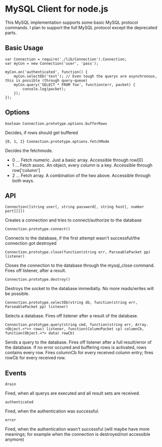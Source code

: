 MySQL Client for node.js
===

This MySQL implementation supports some basic MySQL protocol commands. I plan to support the full MySQL protocol except the deprecated parts.

Basic Usage
---
	var Connection = require('./lib/Connection').Connection;
	var myCon = new Connection('user', 'pass');
	
	myCon.on('authenticated', function() {
		myCon.selectDb('test'); // Even tough the querys are asynchronous, this is possible (through query-queue)
		myCon.query('SELECT * FROM foo', function(err, packet) {
			console.log(packet);
		});
	});

Options
---
	boolean Connection.prototype.options.bufferRows
Decides, if rows should get buffered

	{0, 1, 2} Connection.prototype.options.fetchMode
Decides the fetchmode.

* 0 ... Fetch numeric. Just a basic array. Accessible through row[0]
* 1 ... Fetch assoc. An object, every column is a key. Accessible through row['column']
* 2 ... Fetch array. A combination of the two above. Accessible through both ways.

API
---
	Connection([string user[, string password[, string host[, number port]]]])
Creates a connection and tries to connect/authorize to the database

	Connection.prototype.connect()
Connects to the database, if the first attempt wasn't successful/the connection got destroyed

	Connection.prototype.close(function(string err, ParseablePacket pp) listener)
Closes the connection to the database through the mysql_close command. Fires off listener, after a result.

	Connection.prototype.destroy()
Destroys the socket to the database immediatly. No more reads/writes will be possible.

	Connection.prototype.selectDb(string db, function(string err, ParseablePacket pp) listener)
Selects a database. Fires off listener after a result of the database.

	Connection.prototype.query(string cmd, function(string err, Array.<Object.<*>> rows) listener, function(ColumnPacket cp) columnCb, function(Object.<*> data) rowCb)
Sends a query to the database. Fires off listener after a full result/error of the database. If no error occured and buffering rows is activated, rows contains every row.
Fires columnCb for every received column entry; fires rowCb for every received row.

Events
---
	drain
Fired, when all querys are executed and all result sets are received.

	authenticated
Fired, when the authentication was successful.

	error
Fired, when the authentication wasn't successful (will maybe have more meanings; for example when the connection is destroyed/not accessible anymore)